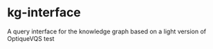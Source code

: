# kg-interface
A query interface for the knowledge graph based on a light version of OptiqueVQS
test
